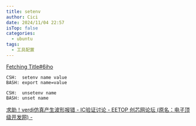```yaml
---
title: setenv
author: Cici
date: 2024/11/04 22:57
isTop: false
categories:
  - ubuntu
tags:
  - 工具配置
---
```


[Fetching Title#6iho](https://blog.csdn.net/weixin_47139649/article/details/113998453)
```
CSH:  setenv name value
BASH: export name=value
 
CSH:  unsetenv name
BASH: unset name

```

[求助！verdi仿真产生波形报错 - IC验证讨论 - EETOP 创芯网论坛 (原名：电子顶级开发网) -](https://bbs.eetop.cn/thread-895972-1-1.html)